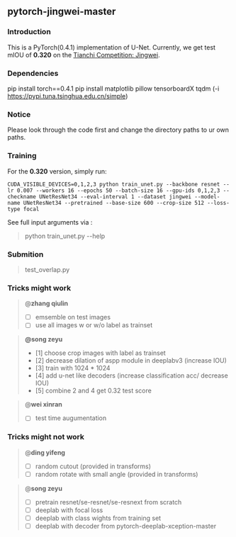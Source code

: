 ## pytorch-jingwei-master

### Introduction
This is a PyTorch(0.4.1) implementation of U-Net. Currently, we get test mIOU of **0.320** on the [Tianchi Competition: Jingwei](https://tianchi.aliyun.com/competition/entrance/231717/introduction).

### Dependencies
pip install torch==0.4.1 
pip install matplotlib pillow tensorboardX tqdm
(-i https://pypi.tuna.tsinghua.edu.cn/simple)
### Notice
Please look through the code first and change the directory paths to ur own paths. 

### Training

For the **0.320** version,  simply run:

    CUDA_VISIBLE_DEVICES=0,1,2,3 python train_unet.py --backbone resnet --lr 0.007 --workers 16 --epochs 50 --batch-size 16 --gpu-ids 0,1,2,3 --checkname UNetResNet34 --eval-interval 1 --dataset jingwei --model-name UNetResNet34 --pretrained --base-size 600 --crop-size 512 --loss-type focal

See full input arguments via :

> python train_unet.py --help

### Submition

> test_overlap.py

### Tricks might work
> @**zhang qiulin** 
>  - [ ] emsemble on test images
>  - [ ] use all images w or w/o label as trainset

>**@song zeyu**
>  - [1] choose crop images with label as trainset 
>  - [2] decrease dilation of aspp module in deeplabv3 (increase IOU)
>  - [3] train with 1024 * 1024
>  - [4] add u-net like decoders (increase classification acc/ decrease IOU)
>  - [5] combine 2 and 4 get 0.32 test score 


>@**wei xinran**
>  - [ ] test time augumentation 


### Tricks might not work
>@**ding yifeng**
>  - [ ] random cutout (provided in transforms)
>  - [ ] random rotate with small angle (provided in transforms)

>@**song zeyu**
>  - [ ] pretrain resnet/se-resnet/se-resnext from scratch
>  - [ ] deeplab with focal loss
>  - [ ] deeplab with class wights from training set 
>  - [ ] deeplab with decoder from pytorch-deeplab-xception-master

